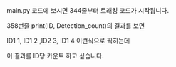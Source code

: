 main.py 코드에 보시면 344줄부터 트래킹 코드가 시작됩니다.

358번줄 print(ID, Detection_count)의 결과를 보면 

ID1  1, ID1  2 ,ID2  3, ID1  4  이런식으로 찍히는데 

이 결과를 ID당 카운트 하고 싶습니다.


